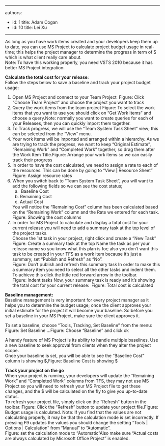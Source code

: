 

---
authors:
  - id: 1
    title: Adam Cogan
  - id: 10
    title: Lei Xu
---




<span class='intro'> As long as you have work items created and your developers keep them up to date, you can use MS Project to calculate project budget usage in real-time; this helps the project manager to determine the progress in term of $ which is what client really care about. <br>
Note&#58; To have this working properly, you need VSTS 2010 because it has better MS Project integration. <br>
 </span>


  <strong>Calculate the total cost for your release&#58;<br>
</strong>Follow the steps below to save a baseline and track your project budget usage&#58;<br>
<ol>
    <li>Open MS Project and connect to your Team Project <img alt="" class="ms-rteCustom-ImageArea" src="/Standards/Management/RulesToBetterProjectManagement/PublishingImages/ChooseTeamProject_Small.jpg" /> <font class="ms-rteCustom-FigureNormal">Figure&#58; Click “Choose Team Project” and choose the project you want to track </font></li>
    <li>Query the work items from the team project <img alt="" class="ms-rteCustom-ImageArea" src="/Standards/Management/RulesToBetterProjectManagement/PublishingImages/QueryTheWorkItem_Small.jpg" /><font class="ms-rteCustom-FigureNormal">Figure&#58; To select the work items that you want to use you should click on “Get Work Items” and choose a query.</font>Note&#58; normally you want to create queries for each of your Releases, then you can quickly import them together. </li>
    <li>To Track progress, we will use the “Team System Task Sheet” view; this can be selected from the “View” menu. </li>
    <li>Your work items will be imported and arranged within a hierarchy. As we are trying to track the progress, we want to keep “Original Estimate”, “Remaining Work” and “Completed Work” together, so drag them after the Work Item Title.<img alt="" class="ms-rteCustom-ImageArea" src="/Standards/Management/RulesToBetterProjectManagement/PublishingImages/ArrangeWorkItems_Small.jpg" /><font class="ms-rteCustom-FigureNormal">Figure&#58; Arrange your work items so we can easily track their progress</font> </li>
    <li>In order to have the cost calculated, we need to assign a rate to each of the resources. This can be done by going to “View | Resource Sheet”<br>
    <img alt="" class="ms-rteCustom-ImageArea" src="/Standards/Management/RulesToBetterProjectManagement/PublishingImages/AssignResourceRates.jpg" /><font class="ms-rteCustom-FigureNormal">Figure&#58; Assign resource rates</font> </li>
    <li>When you switch back to “Team System Task Sheet”, you will want to add the following fields so we can see the cost status;<br>
    &#160;&#160;a.&#160; Baseline Cost<br>
    &#160;&#160;b. Remaining Cost<br>
    &#160;&#160;c. Actual Cost <br>
    You will notice the “Remaining Cost” column has been calculated based on the “Remaining Work” column and the Rate we entered for each task. <br>
    <img alt="" class="ms-rteCustom-ImageArea" src="/Standards/Management/RulesToBetterProjectManagement/PublishingImages/CostColumn_Small.jpg" /><font class="ms-rteCustom-FigureNormal">Figure&#58; Showing the cost columns </font></li>
    <li>In order for MS Project to calculate and display a total cost for your current release you will need to add a summary task at the top level of the project tasks.<br>
    Choose the 1st task in your project, right click and create a “New Task” <br>
    <img alt="" class="ms-rteCustom-ImageArea" src="/Standards/Management/RulesToBetterProjectManagement/PublishingImages/SummaryTask.jpg" /><font class="ms-rteCustom-FigureNormal">Figure&#58; Create a summary task at the top</font> Name the task as per your release name so you know what this plan is for; also you don’t want this task to be created in your TFS as a work item because it’s just a summary, set “Publish and Refresh” as “No”. <br>
    <img alt="" class="ms-rteCustom-ImageArea" src="/Standards/Management/RulesToBetterProjectManagement/PublishingImages/NoPublishAndRefresh.jpg" /><font class="ms-rteCustom-FigureNormal">Figure&#58; Don’t publish and refresh this summary task</font> In order to make this a summary item you need to select all the other tasks and indent them. To achieve this click the little red forward arrow in the toolbar.<br>
    <img alt="" class="ms-rteCustom-ImageArea" src="/Standards/Management/RulesToBetterProjectManagement/PublishingImages/IndentTask_Small.jpg" /><font class="ms-rteCustom-FigureNormal">Figure&#58; Indent tasks</font> Now, your summary task is ready and it’s showing the total cost for your current release&#58; <img alt="" class="ms-rteCustom-ImageArea" src="/Standards/Management/RulesToBetterProjectManagement/PublishingImages/TotalCost_Small.jpg" /> <font class="ms-rteCustom-FigureNormal">Figure&#58; Total cost is calculated</font> </li>
</ol>
<p><strong>Baseline management&#58;</strong><br>
Baseline management is very important for every project manager as it helps you to determine the budget usage; once the client approves your initial estimate for the project it will become your baseline. So before you set a baseline in your MS Project, make sure the client approves it. </p>
<p>To set a baseline, choose “Tools, Tracking, Set Baseline” from the menu&#58; <img alt="" class="ms-rteCustom-ImageArea" src="/Standards/Management/RulesToBetterProjectManagement/PublishingImages/SetBaseline_Small.jpg" /><font class="ms-rteCustom-FigureNormal">Figure&#58; Set Baseline …</font><img alt="" class="ms-rteCustom-ImageArea" src="/Standards/Management/RulesToBetterProjectManagement/PublishingImages/ChooseBaseline.jpg" /><font class="ms-rteCustom-FigureNormal">Figure&#58; Choose “Baseline” and click ok</font></p>
<p>A handy feature of MS Project is its ability to handle multiple baselines. Use a new baseline to seek approval from clients when they alter the project scope. <br>
Once your baseline is set, you will be able to see the “Baseline Cost” column is showing $,<img alt="" class="ms-rteCustom-ImageArea" src="/Standards/Management/RulesToBetterProjectManagement/PublishingImages/BaselineCost_Small.jpg" /><font class="ms-rteCustom-FigureNormal">Figure&#58; Baseline Cost is showing $</font></p>
<p><strong>Track your project on the go</strong><br>
When your project is running, your developers will update the “Remaining Work” and “Completed Work” columns from TFS, they may not use MS Project so you will need to refresh your MS Project file to get these changes, and the $ will be calculated on the fly to give you up-to-date status.<br>
To refresh your project file, simply click on the “Refresh” button in the toolbar. <img alt="" class="ms-rteCustom-ImageArea" src="/Standards/Management/RulesToBetterProjectManagement/PublishingImages/RefreshProject.jpg" /><font class="ms-rteCustom-FigureNormal">Figure&#58; Click the “Refresh” button to update your project file.</font><img alt="" class="ms-rteCustom-ImageArea" src="/Standards/Management/RulesToBetterProjectManagement/PublishingImages/BudgetUsage_Small.jpg" /><font class="ms-rteCustom-FigureNormal">Figure&#58; Budget usage is calculated.</font> Note&#58; If you find that the values are not calculating properly, it may be that the calculation mode is set incorrectly. If pressing F9 updates the values you should change the setting “Tools | Options | Calculation” from “Manual” to “Automatic”.<br>
<img alt="" class="ms-rteCustom-ImageArea" src="/Standards/Management/RulesToBetterProjectManagement/PublishingImages/CalculationMode_Small.jpg" /><font class="ms-rteCustom-FigureNormal">Figure&#58; set the calculation mode to “Automatic”</font>Also make sure “Actual costs are always calculated by Microsoft Office Project” is enabled. </p>



